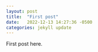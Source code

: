 ```yaml
---
layout: post
title:  "First post"
date:   2022-12-13 14:27:36 -0500
categories: jekyll update
---
```


First post here.